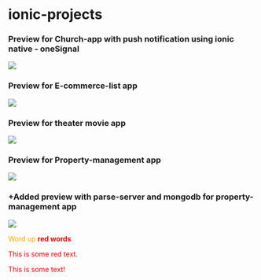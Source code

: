 # ionic-projects

<span style="color:orange;"><h3>Preview for Church-app with push notification using ionic native - oneSignal</h3></span>

[<img src="https://media.giphy.com/media/ll5QJ1jnNcXyax1zqT/giphy.gif"/>](https://youtu.be/fiVNtKLMIdU)

<h3>Preview for E-commerce-list app</h3>

[<img src="https://media.giphy.com/media/46fdybJNCkavzvVnEN/giphy.gif"/>](https://youtu.be/nitqJWEjG_Q)

<h3>Preview for theater movie app</h3>

[<img src="https://media.giphy.com/media/eexxSe4ZhWIDU5m5W8/giphy.gif"/>](https://youtu.be/UTcEmxP3Wz0)

<h3>Preview for Property-management app</h3>

[<img src="https://media.giphy.com/media/TJ7VbMEyn0crO0WHvw/giphy.gif"/>](https://youtu.be/0KVQTZgLWz0)

<h3>+Added preview with parse-server and mongodb for property-management app</h3>

[<img src="https://media.giphy.com/media/1UPWXwocpzyIU8bGpr/giphy.gif"/>](https://youtu.be/yngze-S4YzU)

<span style="color:orange;">Word up</span>
 <b style='color:red'>red words</b>
 <p style='color:red'>This is some red text.</p>
<font color="red">This is some text!</font>
